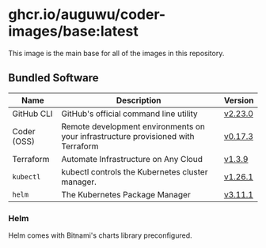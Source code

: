 # ghcr.io/auguwu/coder-images/base:latest
This image is the main base for all of the images in this repository.

## Bundled Software
| Name        | Description                                                                       | Version               |
| ----------- | --------------------------------------------------------------------------------- | --------------------- |
| GitHub CLI  | GitHub's official command line utility                                            | [v2.23.0][github-cli] |
| Coder (OSS) | Remote development environments on your infrastructure provisioned with Terraform | [v0.17.3][coder]      |
| Terraform   | Automate Infrastructure on Any Cloud                                              | [v1.3.9][terraform]   |
| `kubectl`   | kubectl controls the Kubernetes cluster manager.                                  | [v1.26.1][kubectl]    |
| `helm`      | The Kubernetes Package Manager                                                    | [v3.11.1][helm]       |

[github-cli]: https://github.com/cli/cli/releases/tag/v2.23.0
[terraform]:  https://github.com/hashicorp/terraform/releases/tag/v1.3.9
[kubectl]:    https://github.com/kubernetes/kubernetes/releases/tag/v1.26.1
[coder]:      https://github.com/coder/coder/releases/tag/v0.17.3
[helm]:       https://github.com/helm/helm/releases/tag/v3.11.1

### Helm
Helm comes with Bitnami's charts library preconfigured.
